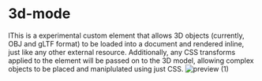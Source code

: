 # 3d-mode
lThis is a experimental custom element that allows 3D objects (currently, OBJ and gLTF format) to be loaded into a document and rendered inline, just like any other external resource. Additionally, any CSS transforms applied to the element will be passed on to the 3D model, allowing complex objects to be placed and maniplulated using just CSS.
![preview (1)](https://zjxdeyxmnx84qs2guhiviw.on.drv.tw/host/)
